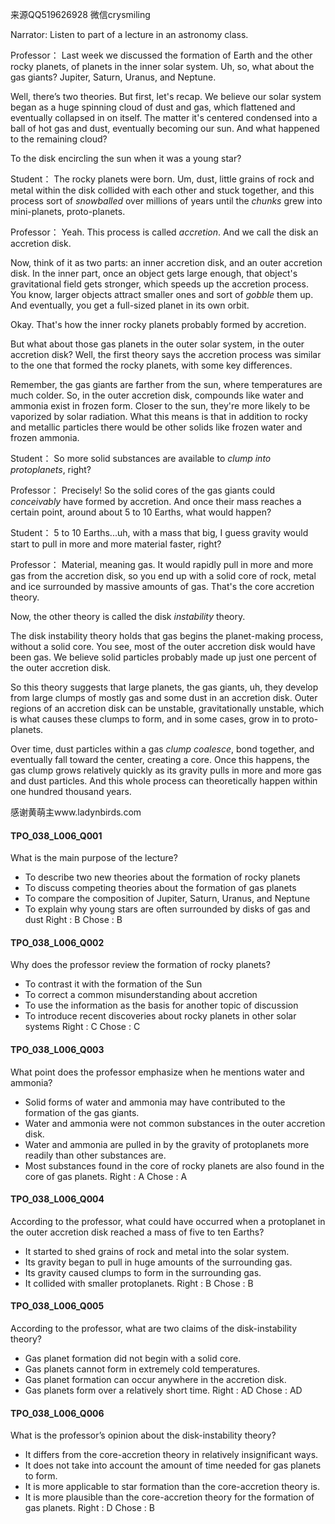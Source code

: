 来源QQ519626928 微信crysmiling

Narrator:
Listen to part of a lecture in an astronomy class.

Professor：
Last week we discussed the formation of Earth and the other rocky planets, of planets in the inner solar system. Uh, so, what about the gas giants? Jupiter, Saturn, Uranus, and Neptune.

Well, there’s two theories. But first, let's recap. We believe our solar system began as a huge spinning cloud of dust and gas, which flattened and eventually collapsed in on itself. The matter it's centered condensed into a ball of hot gas and dust, eventually becoming our sun. And what happened to the remaining cloud?

To the disk encircling the sun when it was a young star?

Student：
The rocky planets were born. Um, dust, little grains of rock and metal within the disk collided with each other and stuck together, and this process sort of *snowballed* over millions of years until the *chunks* grew into mini-planets, proto-planets.

Professor：
Yeah. This process is called *accretion*. And we call the disk an accretion disk.

Now, think of it as two parts: an inner accretion disk, and an outer accretion disk. In the inner part, once an object gets large enough, that object's gravitational field gets stronger, which speeds up the accretion process. You know, larger objects attract smaller ones and sort of *gobble* them up. And eventually, you get a full-sized planet in its own orbit.

Okay. That's how the inner rocky planets probably formed by accretion.

But what about those gas planets in the outer solar system, in the outer accretion disk?
Well, the first theory says the accretion process was similar to the one that formed the rocky planets, with some key differences.

Remember, the gas giants are farther from the sun, where temperatures are much colder. So, in the outer accretion disk, compounds like water and ammonia exist in frozen form. Closer to the sun, they're more likely to be vaporized by solar radiation. What this means is that in addition to rocky and metallic particles there would be other solids like frozen water and frozen ammonia.

Student：
So more solid substances are available to *clump into* *protoplanets*, right?

Professor：
Precisely! So the solid cores of the gas giants could *conceivably* have formed by accretion. And once their mass reaches a certain point, around about 5 to 10 Earths, what would happen?

Student：
5 to 10 Earths...uh, with a mass that big, I guess gravity would start to pull in more and more material faster, right?

Professor：
Material, meaning gas. It would rapidly pull in more and more gas from the accretion disk, so you end up with a solid core of rock, metal and ice surrounded by massive amounts of gas. That's the core accretion theory.

Now, the other theory is called the disk *instability* theory.

The disk instability theory holds that gas begins the planet-making process, without a solid core. You see, most of the outer accretion disk would have been gas. We believe solid particles probably made up just one percent of the outer accretion disk.

So this theory suggests that large planets, the gas giants, uh, they develop from large clumps of mostly gas and some dust in an accretion disk. Outer regions of an accretion disk can be unstable, gravitationally unstable, which is what causes these clumps to form, and in some cases, grow in to proto-planets.

Over time, dust particles within a gas *clump* *coalesce*, bond together, and eventually fall toward the center, creating a core. Once this happens, the gas clump grows relatively quickly as its gravity pulls in more and more gas and dust particles. And this whole process can theoretically happen within one hundred thousand years.

感谢黄萌主www.ladynbirds.com

#### TPO_038_L006_Q001
What is the main purpose of the lecture?
- To describe two new theories about the formation of rocky planets
- To discuss competing theories about the formation of gas planets
- To compare the composition of Jupiter, Saturn, Uranus, and Neptune
- To explain why young stars are often surrounded by disks of gas and dust
Right : B	Chose : B


#### TPO_038_L006_Q002
Why does the professor review the formation of rocky planets?
- To contrast it with the formation of the Sun
- To correct a common misunderstanding about accretion
- To use the information as the basis for another topic of discussion
- To introduce recent discoveries about rocky planets in other solar systems
Right : C	Chose : C


#### TPO_038_L006_Q003
What point does the professor emphasize when he mentions water and ammonia?
- Solid forms of water and ammonia may have contributed to the formation of the gas giants.
- Water and ammonia were not common substances in the outer accretion disk.
- Water and ammonia are pulled in by the gravity of protoplanets more readily than other substances are.
- Most substances found in the core of rocky planets are also found in the core of gas planets.
Right : A	Chose : A


#### TPO_038_L006_Q004
According to the professor, what could have occurred when a protoplanet in the outer accretion disk reached a mass of five to ten Earths?
- It started to shed grains of rock and metal into the solar system.
- Its gravity began to pull in huge amounts of the surrounding gas.
- Its gravity caused clumps to form in the surrounding gas.
- It collided with smaller protoplanets.
Right : B	Chose : B


#### TPO_038_L006_Q005
According to the professor, what are two claims of the disk-instability theory?
- Gas planet formation did not begin with a solid core.
- Gas planets cannot form in extremely cold temperatures.
- Gas planet formation can occur anywhere in the accretion disk.
- Gas planets form over a relatively short time.
Right : AD	Chose :  AD


#### TPO_038_L006_Q006
What is the professor’s opinion about the disk-instability theory?
- It differs from the core-accretion theory in relatively insignificant ways.
- It does not take into account the amount of time needed for gas planets to form.
- It is more applicable to star formation than the core-accretion theory is.
- It is more plausible than the core-accretion theory for the formation of gas planets.
Right : D	Chose : B
